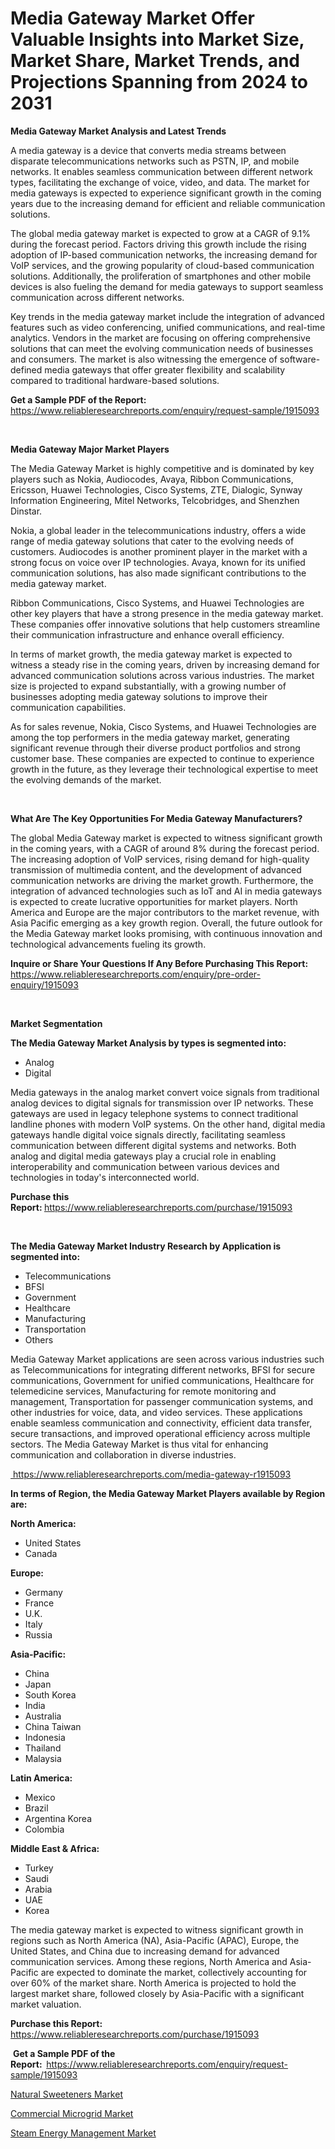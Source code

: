 <p><h1>Media Gateway Market Offer Valuable Insights into Market Size, Market Share, Market Trends, and Projections Spanning from 2024 to 2031</h1></p><p><strong>Media Gateway Market Analysis and Latest Trends</strong></p>
<p><p>A media gateway is a device that converts media streams between disparate telecommunications networks such as PSTN, IP, and mobile networks. It enables seamless communication between different network types, facilitating the exchange of voice, video, and data. The market for media gateways is expected to experience significant growth in the coming years due to the increasing demand for efficient and reliable communication solutions.</p><p>The global media gateway market is expected to grow at a CAGR of 9.1% during the forecast period. Factors driving this growth include the rising adoption of IP-based communication networks, the increasing demand for VoIP services, and the growing popularity of cloud-based communication solutions. Additionally, the proliferation of smartphones and other mobile devices is also fueling the demand for media gateways to support seamless communication across different networks.</p><p>Key trends in the media gateway market include the integration of advanced features such as video conferencing, unified communications, and real-time analytics. Vendors in the market are focusing on offering comprehensive solutions that can meet the evolving communication needs of businesses and consumers. The market is also witnessing the emergence of software-defined media gateways that offer greater flexibility and scalability compared to traditional hardware-based solutions.</p></p>
<p><strong>Get a Sample PDF of the Report:&nbsp;</strong> <a href="https://www.reliableresearchreports.com/enquiry/request-sample/1915093">https://www.reliableresearchreports.com/enquiry/request-sample/1915093</a></p>
<p>&nbsp;</p>
<p><strong>Media Gateway Major Market Players</strong></p>
<p><p>The Media Gateway Market is highly competitive and is dominated by key players such as Nokia, Audiocodes, Avaya, Ribbon Communications, Ericsson, Huawei Technologies, Cisco Systems, ZTE, Dialogic, Synway Information Engineering, Mitel Networks, Telcobridges, and Shenzhen Dinstar.</p><p>Nokia, a global leader in the telecommunications industry, offers a wide range of media gateway solutions that cater to the evolving needs of customers. Audiocodes is another prominent player in the market with a strong focus on voice over IP technologies. Avaya, known for its unified communication solutions, has also made significant contributions to the media gateway market.</p><p>Ribbon Communications, Cisco Systems, and Huawei Technologies are other key players that have a strong presence in the media gateway market. These companies offer innovative solutions that help customers streamline their communication infrastructure and enhance overall efficiency.</p><p>In terms of market growth, the media gateway market is expected to witness a steady rise in the coming years, driven by increasing demand for advanced communication solutions across various industries. The market size is projected to expand substantially, with a growing number of businesses adopting media gateway solutions to improve their communication capabilities.</p><p>As for sales revenue, Nokia, Cisco Systems, and Huawei Technologies are among the top performers in the media gateway market, generating significant revenue through their diverse product portfolios and strong customer base. These companies are expected to continue to experience growth in the future, as they leverage their technological expertise to meet the evolving demands of the market.</p></p>
<p>&nbsp;</p>
<p><strong>What Are The Key Opportunities For Media Gateway Manufacturers?</strong></p>
<p><p>The global Media Gateway market is expected to witness significant growth in the coming years, with a CAGR of around 8% during the forecast period. The increasing adoption of VoIP services, rising demand for high-quality transmission of multimedia content, and the development of advanced communication networks are driving the market growth. Furthermore, the integration of advanced technologies such as IoT and AI in media gateways is expected to create lucrative opportunities for market players. North America and Europe are the major contributors to the market revenue, with Asia Pacific emerging as a key growth region. Overall, the future outlook for the Media Gateway market looks promising, with continuous innovation and technological advancements fueling its growth.</p></p>
<p><strong>Inquire or Share Your Questions If Any Before Purchasing This Report:</strong> <a href="https://www.reliableresearchreports.com/enquiry/pre-order-enquiry/1915093">https://www.reliableresearchreports.com/enquiry/pre-order-enquiry/1915093</a></p>
<p>&nbsp;</p>
<p><strong>Market Segmentation</strong></p>
<p><strong>The Media Gateway Market Analysis by types is segmented into:</strong></p>
<p><ul><li>Analog</li><li>Digital</li></ul></p>
<p><p>Media gateways in the analog market convert voice signals from traditional analog devices to digital signals for transmission over IP networks. These gateways are used in legacy telephone systems to connect traditional landline phones with modern VoIP systems. On the other hand, digital media gateways handle digital voice signals directly, facilitating seamless communication between different digital systems and networks. Both analog and digital media gateways play a crucial role in enabling interoperability and communication between various devices and technologies in today's interconnected world.</p></p>
<p><strong>Purchase this Report:&nbsp;</strong><a href="https://www.reliableresearchreports.com/purchase/1915093">https://www.reliableresearchreports.com/purchase/1915093</a></p>
<p>&nbsp;</p>
<p><strong>The Media Gateway Market Industry Research by Application is segmented into:</strong></p>
<p><ul><li>Telecommunications</li><li>BFSI</li><li>Government</li><li>Healthcare</li><li>Manufacturing</li><li>Transportation</li><li>Others</li></ul></p>
<p><p>Media Gateway Market applications are seen across various industries such as Telecommunications for integrating different networks, BFSI for secure communications, Government for unified communications, Healthcare for telemedicine services, Manufacturing for remote monitoring and management, Transportation for passenger communication systems, and other industries for voice, data, and video services. These applications enable seamless communication and connectivity, efficient data transfer, secure transactions, and improved operational efficiency across multiple sectors. The Media Gateway Market is thus vital for enhancing communication and collaboration in diverse industries.</p></p>
<p><a href="https://www.reliableresearchreports.com/media-gateway-r1915093">&nbsp;https://www.reliableresearchreports.com/media-gateway-r1915093</a></p>
<p><strong>In terms of Region, the Media Gateway Market Players available by Region are:</strong></p>
<p>
    <p> <strong> North America: </strong>
        <ul>
            <li>United States</li>
            <li>Canada</li>
        </ul>
        </p> 
    <p> <strong> Europe: </strong>
        <ul>
            <li>Germany</li>
            <li>France</li>
            <li>U.K.</li>
            <li>Italy</li>
            <li>Russia</li>
        </ul>
        </p> 
    <p> <strong> Asia-Pacific: </strong>
        <ul>
            <li>China</li>
            <li>Japan</li>
            <li>South Korea</li>
            <li>India</li>
            <li>Australia</li>
            <li>China Taiwan</li>
            <li>Indonesia</li>
            <li>Thailand</li>
            <li>Malaysia</li>
        </ul>
        </p> 
    <p> <strong> Latin America: </strong>
        <ul>
            <li>Mexico</li>
            <li>Brazil</li>
            <li>Argentina Korea</li>
            <li>Colombia</li>
        </ul>
        </p> 
    <p> <strong> Middle East & Africa: </strong>
        <ul>
            <li>Turkey</li>
            <li>Saudi</li>
            <li>Arabia</li>
            <li>UAE</li>
            <li>Korea</li>
        </ul>
    </p>
    </p>
<p><p>The media gateway market is expected to witness significant growth in regions such as North America (NA), Asia-Pacific (APAC), Europe, the United States, and China due to increasing demand for advanced communication services. Among these regions, North America and Asia-Pacific are expected to dominate the market, collectively accounting for over 60% of the market share. North America is projected to hold the largest market share, followed closely by Asia-Pacific with a significant market valuation.</p></p>
<p><strong>Purchase this Report: </strong><a href="https://www.reliableresearchreports.com/purchase/1915093">https://www.reliableresearchreports.com/purchase/1915093</a></p>
<p>&nbsp;<strong>Get a Sample PDF of the Report:&nbsp;&nbsp;</strong><a href="https://www.reliableresearchreports.com/enquiry/request-sample/1915093">https://www.reliableresearchreports.com/enquiry/request-sample/1915093</a></p>
<p><strong></strong></p>
<p><p><a href="https://medium.com/@raap8632472024/natural-sweeteners-market-research-report-includes-analysis-on-market-size-share-and-growth-rate-9874123280c9">Natural Sweeteners Market</a></p><p><a href="https://medium.com/@kartik.reportprime/commercial-microgrid-market-size-is-growing-at-cagr-of-8-this-report-covers-analysis-by-market-bbfc87b147a9">Commercial Microgrid Market</a></p><p><a href="https://medium.com/@sam.gray5456/steam-energy-management-market-research-report-market-forecast-and-growth-prospects-with-a-steady-6f7ef6f647f2">Steam Energy Management Market</a></p></p>